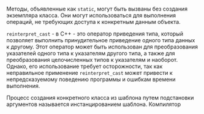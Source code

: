 Методы, объявленные как `static`, могут быть вызваны без создания экземпляра класса. Они могут использоваться для выполнения операций, не требующих доступа к конкретным данным объекта.


`reinterpret_cast` - в C++ - это оператор приведения типа, который позволяет выполнить принудительное приведение одного типа данных к другому. 
Этот оператор может быть использован для преобразования указателей одного типа к указателям другого типа, а также для преобразования целочисленных типов к указателям и наоборот. 
Однако, его использование требует осторожности, так как неправильное применение `reinterpret_cast` может привести к непредсказуемому поведению программы и ошибкам времени выполнения.


Процесс создания конкретного класса из шаблона путем подстановки аргументов называется инстанцированием шаблона. Компилятор